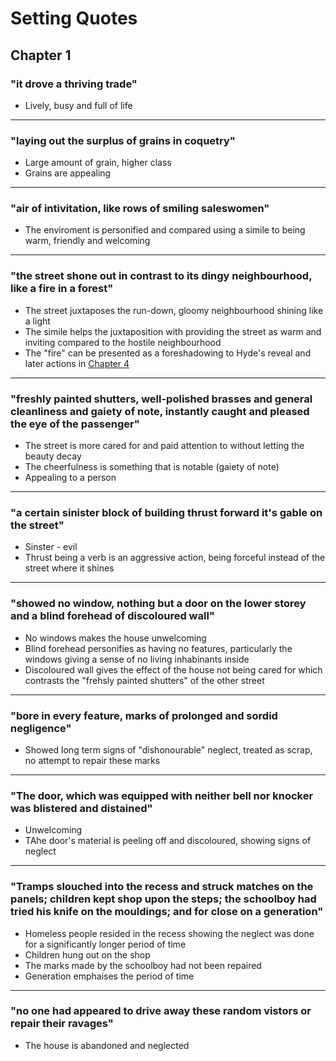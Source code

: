 # Setting Quotes

## Chapter 1

### "it drove a thriving trade"

- Lively, busy and full of life

---

### "laying out the surplus of grains in coquetry"

- Large amount of grain, higher class
- Grains are appealing

---

### "air of intivitation, like rows of smiling saleswomen"

- The enviroment is personified and compared using a simile to being warm, friendly and welcoming

---

### "the street shone out in contrast to its dingy neighbourhood, like a fire in a forest"

- The street juxtaposes the run-down, gloomy neighbourhood shining like a light
- The simile helps the juxtaposition with providing the street as warm and inviting compared to the hostile neighbourhood
- The "fire" can be presented as a foreshadowing to Hyde's reveal and later actions in [Chapter 4](../timeline.md/#chapter-4)

---

### "freshly painted shutters, well-polished brasses and general cleanliness and gaiety of note, instantly caught and pleased the eye of the passenger"

- The street is more cared for and paid attention to without letting the beauty decay
- The cheerfulness is something that is notable (gaiety of note)
- Appealing to a person

---

### "a certain sinister block of building thrust forward it's gable on the street"

- Sinster - evil
- Thrust being a verb is an aggressive action, being forceful instead of the street where it shines

---

### "showed no window, nothing but a door on the lower storey and a blind forehead of discoloured wall"

- No windows makes the house unwelcoming
- Blind forehead personifies as having no features, particularly the windows giving a sense of no living inhabinants inside
- Discoloured wall gives the effect of the house not being cared for which contrasts the "frehsly painted shutters" of the other street

---

### "bore in every feature, marks of prolonged and sordid negligence"

- Showed long term signs of "dishonourable" neglect, treated as scrap, no attempt to repair these marks

---

### "The door, which was equipped with neither bell nor knocker was blistered and distained"

- Unwelcoming
- TAhe door's material is peeling off and discoloured, showing signs of neglect

---

### "Tramps slouched into the recess and struck matches on the panels; children kept shop upon the steps; the schoolboy had tried his knife on the mouldings; and for close on a generation"

- Homeless people resided in the recess showing the neglect was done for a significantly longer period of time
- Children hung out on the shop
- The marks made by the schoolboy had not been repaired
- Generation emphaises the period of time

---

### "no one had appeared to drive away these random vistors or repair their ravages"

- The house is abandoned and neglected
